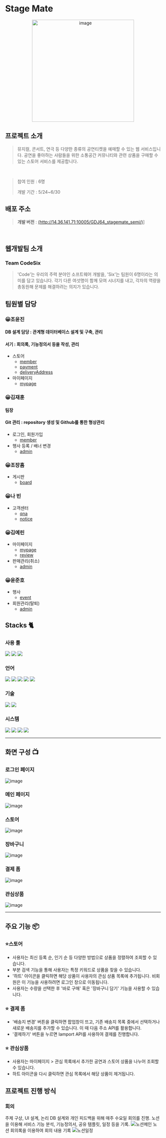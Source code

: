 
# Stage Mate

<div align="center">
<img width="330" alt="image" src="https://github.com/areyouhun/GDJ64_stagemate_semi/assets/131333331/0588bcde-7503-4481-9df5-3930f0b897c4">
</div>

## 프로젝트 소개

> 뮤지컬, 콘서트, 연극 등 다양한 종류의 공연티켓을 예매할 수 있는 웹 서비스입니다.
> 공연을 좋아하는 사람들을 위한 소통공간 커뮤니티와
> 관련 상품을 구매할 수 있는 스토어 서비스를 제공합니다.
<br>

> 참여 인원 : 6명
> 
> 개발 기간 : 5/24~6/30

## 배포 주소
> **개발 버전** : [(http://14.36.141.71:10005/GDJ64_stagemate_semi/)](http://14.36.141.71:10005/GDJ64_stagemate_semi/)]
<br>

## 웹개발팀 소개
### Team CodeSix
> 'Code'는 우리의 주력 분야인 소프트웨어 개발을, 'Six'는 팀원이 6명이라는 의미를 담고 있습니다.
> 각기 다른 여섯명이 함께 모여 시너지를 내고, 각자의 역량을 총동원해 문제를 해결하려는 의지가 있습니다.

## 팀원별 담당
### 😀조윤진
#### DB 설계 담당 : 관계형 데이터베이스 설계 및 구축, 관리
#### 서기 : 회의록, 기능정의서 등을 작성, 관리
* 스토어
  * [member](https://github.com/songzzak/GDJ64_stagemate_semi/tree/dev/src/main/java/com/stagemate/store)
  * [payment](https://github.com/songzzak/GDJ64_stagemate_semi/tree/dev/src/main/java/com/stagemate/payment)
  * [deliveryAddress](https://github.com/songzzak/GDJ64_stagemate_semi/tree/dev/src/main/java/com/stagemate/deliveryAddress)
* 마이페이지
  * [mypage](https://github.com/songzzak/GDJ64_stagemate_semi/tree/dev/src/main/java/com/stagemate/mypage)
   
### 😀김재훈
#### 팀장
#### Git 관리 : repository 생성 및 Github를 통한 형상관리
* 로그인, 회원가입
  * [member](https://github.com/songzzak/GDJ64_stagemate_semi/tree/dev/src/main/java/com/stagemate/member)
* 행사 등록 / 배너 변경
  * [admin](https://github.com/songzzak/GDJ64_stagemate_semi/tree/dev/src/main/java/com/stagemate/admin)

### 😀조장흠
* 게시판
  * [board](https://github.com/songzzak/GDJ64_stagemate_semi/tree/dev/src/main/java/com/stagemate/board)
 
### 😀나 빈
* 고객센터
  * [qna](https://github.com/songzzak/GDJ64_stagemate_semi/tree/dev/src/main/java/com/stagemate/qna)
  * [notice](https://github.com/songzzak/GDJ64_stagemate_semi/tree/dev/src/main/java/com/stagemate/notice)

### 😀김예린
* 마이페이지
  * [mypage](https://github.com/songzzak/GDJ64_stagemate_semi/tree/dev/src/main/java/com/stagemate/mypage)
  * [review](https://github.com/songzzak/GDJ64_stagemate_semi/tree/dev/src/main/java/com/stagemate/review)
* 판매관리(취소)
  * [admin](https://github.com/songzzak/GDJ64_stagemate_semi/tree/dev/src/main/java/com/stagemate/admin)
 
 ### 😀윤준호
* 행사
  * [event](https://github.com/songzzak/GDJ64_stagemate_semi/tree/dev/src/main/java/com/stagemate/event)
* 회원관리(탈퇴)
  * [admin](https://github.com/songzzak/GDJ64_stagemate_semi/tree/dev/src/main/java/com/stagemate/admin)

## Stacks 🐈

### 사용 툴
<img src="https://img.shields.io/badge/oracle-F80000?style=for-the-badge&logo=oracle&logoColor=white"> 
<img src="https://img.shields.io/badge/apache tomcat-F8DC75?style=for-the-badge&logo=apachetomcat&logoColor=white">
<img src="https://img.shields.io/badge/eclipseide-2C2255?style=for-the-badge&logo=eclipseide&logoColor=white"> 


### 언어
<img src="https://img.shields.io/badge/java-007396?style=for-the-badge&logo=java&logoColor=white">
<img src="https://img.shields.io/badge/html5-E34F26?style=for-the-badge&logo=html5&logoColor=white"> 
<img src="https://img.shields.io/badge/css-1572B6?style=for-the-badge&logo=css3&logoColor=white"> 
<img src="https://img.shields.io/badge/javascript-F7DF1E?style=for-the-badge&logo=javascript&logoColor=black"> 
<img src="https://img.shields.io/badge/jquery-0769AD?style=for-the-badge&logo=jquery&logoColor=white">

### 기술
<img src="https://img.shields.io/badge/json-000000?style=for-the-badge&logo=json&logoColor=white">
<img src="https://img.shields.io/badge/apachemaven-C71A36?style=for-the-badge&logo=apachemaven&logoColor=white">

### 시스템
<img src="https://img.shields.io/badge/github-181717?style=for-the-badge&logo=github&logoColor=white">
<img src="https://img.shields.io/badge/git-F05032?style=for-the-badge&logo=git&logoColor=white">
<img src="https://img.shields.io/badge/figma-F24E1E?style=for-the-badge&logo=figma&logoColor=white">
<img src="https://img.shields.io/badge/notion-000000?style=for-the-badge&logo=notion&logoColor=white">

---

## 화면 구성 📺

### 로그인 페이지
![image](https://github.com/areyouhun/GDJ64_stagemate_semi/assets/131333331/0eaf17b6-3f1e-4b5a-829b-f1404ac47db0)

### 메인 페이지
![image](https://github.com/areyouhun/GDJ64_stagemate_semi/assets/131333331/bf96cad4-69ce-4bb5-b225-7d80706aa3d6)

### 스토어
![image](https://github.com/areyouhun/GDJ64_stagemate_semi/assets/131333331/a4481c27-aaef-4319-a2c5-65900ee62819)

### 장바구니
![image](https://github.com/areyouhun/GDJ64_stagemate_semi/assets/131333331/b1265c57-637d-4eba-bac7-b5768db94002)

### 결제 폼
![image](https://github.com/areyouhun/GDJ64_stagemate_semi/assets/131333331/eb1e5cab-81b1-4abb-b274-f337214f1336)

### 관심상품
![image](https://github.com/areyouhun/GDJ64_stagemate_semi/assets/131333331/e97d2e7e-3c34-4f75-a327-60826cd4221d)

---

## 주요 기능 📦

### ⭐️스토어
- 사용자는 최신 등록 순, 인기 순 등 다양한 방법으로 상품을 정렬하여 조회할 수 있습니다.
- 부분 검색 기능을 통해 사용자는 특정 키워드로 상품을 찾을 수 있습니다.
- '하트' 아이콘을 클릭하면 해당 상품이 사용자의 관심 상품 목록에 추가됩니다. 비회원은 이 기능을 사용하려면 로그인 창으로 이동됩니다.
- 사용자는 수량을 선택한 후 '바로 구매' 혹은 '장바구니 담기' 기능을 사용할 수 있습니다.
  
### ⭐️ 결제 폼
- '배송지 변경' 버튼을 클릭하면 팝업창이 뜨고, 기존 배송지 목록 중에서 선택하거나 새로운 배송지를 추가할 수 있습니다. 이 때 다음 주소 API를 활용합니다.
- '결제하기' 버튼을 누르면 Iamport API를 사용하여 결제를 진행합니다.

### ⭐️ 관심상품
- 사용자는 마이페이지 > 관심 목록에서 추가한 공연과 스토어 상품을 나누어 조회할 수 있습니다.
- 하트 아이콘을 다시 클릭하면 관심 목록에서 해당 상품이 제거됩니다.

## 프로젝트 진행 방식
### 회의
주제 구상, UI 설계, 논리 DB 설계와 개인 피드백을 위해 매주 수요일 회의를 진행.
노션을 이용해 서비스 기능 분석, 기능정의서, 공유 템플릿, 일정 등을 기록.
![노션메인](https://github.com/leebib1/FilnalProject_workit/assets/128957257/a9569060-ba68-47e3-9eb2-fd3d42403120)
노션 회의록을 이용하여 회의 내용 기록
![노션일정](https://github.com/leebib1/FilnalProject_workit/assets/128957257/c4358985-079a-4d5a-bed1-3da45db0b53d)
